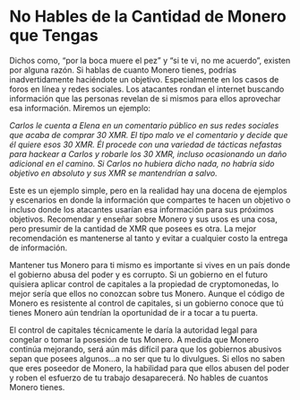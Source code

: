 # No Hables de la Cantidad de Monero que Tengas

Dichos como, “por la boca muere el pez” y “si te vi, no me acuerdo”, existen por alguna razón. Si hablas de cuanto Monero tienes, podrías inadvertidamente haciéndote un objetivo. Especialmente en los casos de foros en línea y redes sociales. Los atacantes rondan el internet buscando información que las personas revelan de si mismos para ellos aprovechar esa información. Miremos un ejemplo:

_Carlos le cuenta a Elena en un comentario público en sus redes sociales que acaba de comprar 30 XMR. El tipo malo ve el comentario y decide que él quiere esos 30 XMR. Él procede con una variedad de tácticas nefastas para hackear a Carlos y robarle los 30 XMR, incluso ocasionando un daño adicional en el camino. Si Carlos no hubiera dicho nada, no habría sido objetivo en absoluto y sus XMR se mantendrían a salvo._

Este es un ejemplo simple, pero en la realidad hay una docena de ejemplos y escenarios en donde la información que compartes te hacen un objetivo o incluso donde los atacantes usarían esa información para sus próximos objetivos. Recomendar y enseñar sobre Monero y sus usos es una cosa, pero presumir de la cantidad de XMR que posees es otra. La mejor recomendación es mantenerse al tanto y evitar a cualquier costo la entrega de información.

Mantener tus Monero para ti mismo es importante si vives en un país donde el gobierno abusa del poder y es corrupto. Si un gobierno en el futuro quisiera aplicar control de capitales a la propiedad de cryptomonedas, lo mejor sería que ellos no conozcan sobre tus Monero. Aunque el código de Monero es resistente al control de capitales, si un gobierno conoce que tú tienes Monero aún tendrían la oportunidad de ir a tocar a tu puerta.

El control de capitales técnicamente le daría la autoridad legal para congelar o tomar la posesión de tus Monero. A medida que Monero continúa mejorando, será aún más difícil para que los gobiernos abusivos sepan que posees algunos...a no ser que tu lo divulgues. Si ellos no saben que eres poseedor de Monero, la habilidad para que ellos abusen del poder y roben el esfuerzo de tu trabajo desaparecerá. No hables de cuantos Monero tienes.
